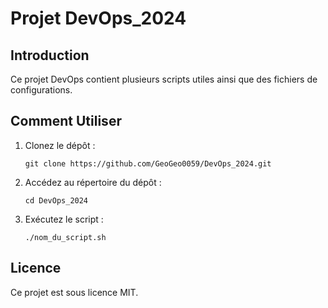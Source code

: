# Projet DevOps_2024

## Introduction

Ce projet DevOps contient plusieurs scripts utiles ainsi que des fichiers de configurations.

## Comment Utiliser

1. Clonez le dépôt :
   ```
   git clone https://github.com/GeoGeo0059/DevOps_2024.git
   ```
2. Accédez au répertoire du dépôt :
   ```
   cd DevOps_2024
   ```
3. Exécutez le script :
   ```
   ./nom_du_script.sh
   ```

## Licence

Ce projet est sous licence MIT.
